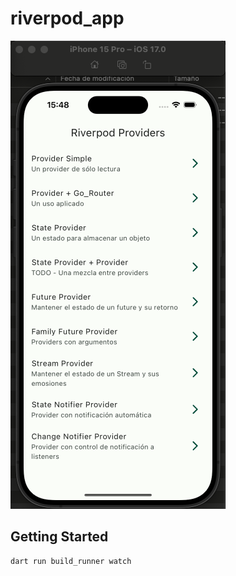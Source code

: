 <!-- @format -->

# riverpod_app

![Riverpod App](image.png)

## Getting Started

```
dart run build_runner watch
```
